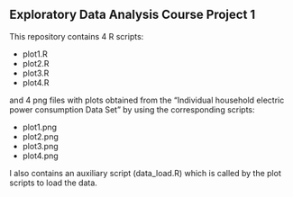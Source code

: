 ## Exploratory Data Analysis Course Project 1

This repository contains 4 R scripts:

* plot1.R
* plot2.R
* plot3.R
* plot4.R
 
and 4 png files with plots obtained from the “Individual household electric power consumption Data Set” by using the corresponding scripts:

* plot1.png
* plot2.png
* plot3.png
* plot4.png
 
I also contains an auxiliary script (data_load.R) which is called by the plot scripts to load the data.

